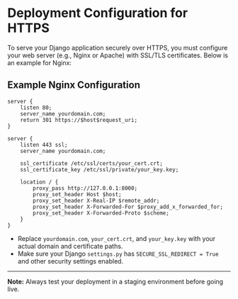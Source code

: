 # Deployment Configuration for HTTPS

To serve your Django application securely over HTTPS, you must configure your web server (e.g., Nginx or Apache) with SSL/TLS certificates. Below is an example for Nginx:

## Example Nginx Configuration

```
server {
    listen 80;
    server_name yourdomain.com;
    return 301 https://$host$request_uri;
}

server {
    listen 443 ssl;
    server_name yourdomain.com;

    ssl_certificate /etc/ssl/certs/your_cert.crt;
    ssl_certificate_key /etc/ssl/private/your_key.key;

    location / {
        proxy_pass http://127.0.0.1:8000;
        proxy_set_header Host $host;
        proxy_set_header X-Real-IP $remote_addr;
        proxy_set_header X-Forwarded-For $proxy_add_x_forwarded_for;
        proxy_set_header X-Forwarded-Proto $scheme;
    }
}
```

- Replace `yourdomain.com`, `your_cert.crt`, and `your_key.key` with your actual domain and certificate paths.
- Make sure your Django `settings.py` has `SECURE_SSL_REDIRECT = True` and other security settings enabled.

---

**Note:** Always test your deployment in a staging environment before going live.
